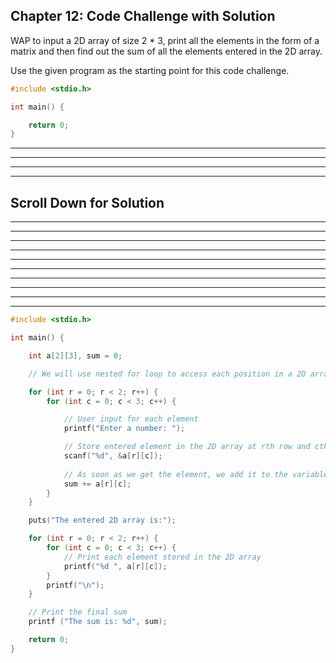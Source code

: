 ## Chapter 12: Code Challenge with Solution 

WAP to input a 2D array of size 2 * 3, print all the elements in the form of a matrix and then find out the sum of all the elements entered in the 2D array. 

Use the given program as the starting point for this code challenge.
```C
#include <stdio.h>

int main() {

    return 0;
}
```

----
----
----
----
## Scroll Down for Solution 
----
----
----
----
----
----
----
----
----
----

```C
#include <stdio.h>

int main() {

	int a[2][3], sum = 0;

	// We will use nested for loop to access each position in a 2D array very similar to what we saw in the previous video 

	for (int r = 0; r < 2; r++) {
		for (int c = 0; c < 3; c++) {

			// User input for each element 
			printf("Enter a number: ");

			// Store entered element in the 2D array at rth row and cth column index
			scanf("%d", &a[r][c]);	
			
			// As soon as we get the element, we add it to the variable sum
			sum += a[r][c];
		}
	}

	puts("The entered 2D array is:");

	for (int r = 0; r < 2; r++) {
		for (int c = 0; c < 3; c++) {
			// Print each element stored in the 2D array 
			printf("%d ", a[r][c]);
		}
		printf("\n");
	}

	// Print the final sum
	printf ("The sum is: %d", sum);

	return 0;
}

```
